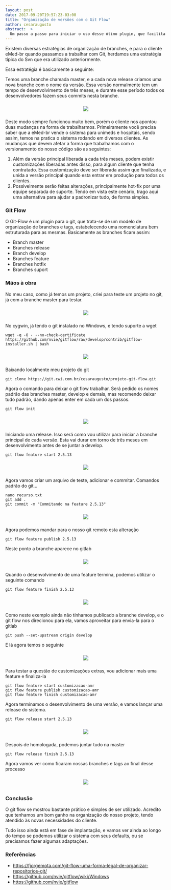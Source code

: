```yaml
---
layout: post
date: 2017-09-20T19:57:23-03:00
title: "Organização de versões com o Git Flow"
author: cesaraugusto
abstract:  >
  Um passo a passo para iniciar o uso desse ótimo plugin, que facilita muito a nossa organização
---
```


Existem diversas estratégias de organização de branches, e para o cliente eMed-br quando passamos a trabalhar com Git, herdamos uma estratégia típica do Svn que era utilizado anteriormente.

Essa estratégia é basicamente a seguinte:

Temos uma branche chamada master, e a cada nova release criamos uma nova branche com o nome da versão. Essa versão normalmente tem um tempo de desenvolvimento de três meses, e durante esse período todos os desenvolvedores fazem seus commits nesta branche.

<center>
  <img style="margin: 10px" src="{{ site.baseurl }}/content/2017-09-20-organizacao-de-versoes-com-o-git-flow/0.png" />
</center>

Deste modo sempre funcionou muito bem, porém o cliente nos apontou duas mudanças na forma de trabalharmos. Primeiramente você precisa saber que a eMed-br vende o sistema para unimeds e hospitais, sendo assim, temos na pratica o sistema rodando em diversos clientes.
As mudanças que devem afetar a forma que trabalhamos com o versionamento do nosso código são as seguintes:

1.	Além da versão principal liberada a cada três meses, podem existir customizações liberadas antes disso, para algum cliente que tenha contratado. Essa customização deve ser liberada assim que finalizada, e unida a versão principal quando esta entrar em produção para todos os clientes.
2.	Possivelmente serão feitas alterações, principalmente hot-fix por uma equipe separada de suporte.
Tendo em vista este cenário, trago aqui uma alternativa para ajudar a padronizar tudo, de forma simples.

### Git Flow
O Git-Flow é um plugin para o git, que trata-se de um modelo de organização de branches e tags, estabelecendo uma nomenclatura bem estruturada para as mesmas. Basicamente as branches ficam assim:
- Branch master
- Branches release
- Branch develop
- Branches feature
- Branches hotfix
- Branches suport

### Mãos à obra
No meu caso, como já temos um projeto, criei para teste um projeto no git, já com a branche master para testar.

<center>
  <img style="margin: 10px" src="{{ site.baseurl }}/content/2017-09-20-organizacao-de-versoes-com-o-git-flow/1.png" />
</center>

No cygwin, já tendo o git instalado no Windows, e tendo suporte a wget

	wget -q -O - --no-check-certificate https://github.com/nvie/gitflow/raw/develop/contrib/gitflow-installer.sh | bash

<center>
  <img style="margin: 10px" src="{{ site.baseurl }}/content/2017-09-20-organizacao-de-versoes-com-o-git-flow/2.png" />
</center>

Baixando localmente meu projeto do git

	git clone https://git.cwi.com.br/cesaraugusto/projeto-git-flow.git

Agora o comando para deixar o git flow trabalhar. Será pedido os nomes padrão das branches master, develop e demais, mas recomendo deixar tudo padrão, dando apenas enter em cada um dos passos.

	git flow init

<center>
  <img style="margin: 10px" src="{{ site.baseurl }}/content/2017-09-20-organizacao-de-versoes-com-o-git-flow/3.png" />
</center>

Iniciando uma release. Isso será como vou utilizar para iniciar a branche principal de cada versão. Esta vai durar em torno de três meses em desenvolvimento antes de se juntar a develop.

	git flow feature start 2.5.13

<center>
  <img style="margin: 10px" src="{{ site.baseurl }}/content/2017-09-20-organizacao-de-versoes-com-o-git-flow/4.png" />
</center>

Agora vamos criar um arquivo de teste, adicionar e commitar. Comandos padrão do git...

	nano recurso.txt
    git add .
    git commit -m "Commitando na feature 2.5.13"

<center>
  <img style="margin: 10px" src="{{ site.baseurl }}/content/2017-09-20-organizacao-de-versoes-com-o-git-flow/5.png" />
</center>

Agora podemos mandar para o nosso git remoto esta alteração

	git flow feature publish 2.5.13

Neste ponto a branche aparece no gitlab

<center>
  <img style="margin: 10px" src="{{ site.baseurl }}/content/2017-09-20-organizacao-de-versoes-com-o-git-flow/6.png" />
</center>

Quando o desenvolvimento de uma feature termina, podemos utilizar o seguinte comando

	git flow feature finish 2.5.13

<center>
  <img style="margin: 10px" src="{{ site.baseurl }}/content/2017-09-20-organizacao-de-versoes-com-o-git-flow/7.png" />
</center>

Como neste exemplo ainda não tínhamos publicado a branche develop, e o git flow nos direcionou para ela, vamos aproveitar para envia-la para o gitlab

	git push --set-upstream origin develop

E lá agora temos o seguinte

<center>
  <img style="margin: 10px" src="{{ site.baseurl }}/content/2017-09-20-organizacao-de-versoes-com-o-git-flow/8.png" />
</center>

Para testar a questão de customizações extras, vou adicionar mais uma feature e finaliza-la

	git flow feature start customizacao-amr
    git flow feature publish customizacao-amr
    git flow feature finish customizacao-amr

Agora terminamos o desenvolvimento de uma versão, e vamos lançar uma release do sistema.

	git flow release start 2.5.13

<center>
  <img style="margin: 10px" src="{{ site.baseurl }}/content/2017-09-20-organizacao-de-versoes-com-o-git-flow/9.png" />
</center>

Despois de homologada, podemos juntar tudo na master

	git flow release finish 2.5.13

Agora vamos ver como ficaram nossas branches e tags ao final desse processo

<center>
  <img style="margin: 10px" src="{{ site.baseurl }}/content/2017-09-20-organizacao-de-versoes-com-o-git-flow/10.png" />
</center>

### Conclusão
O git flow se mostrou bastante prático e simples de ser utilizado. Acredito que tenhamos um bom ganho na organização do nosso projeto, tendo atendido às novas necessidades do cliente.

Tudo isso ainda está em fase de implantação, e vamos ver ainda ao longo do tempo se podemos utilizar o sistema com seus defaults, ou se precisamos fazer algumas adaptações.

### Referências
- https://fjorgemota.com/git-flow-uma-forma-legal-de-organizar-repositorios-git/
- https://github.com/nvie/gitflow/wiki/Windows
- https://github.com/nvie/gitflow